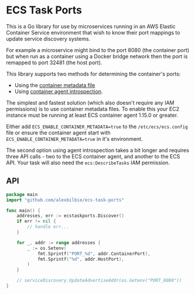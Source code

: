 # ECS Task Ports

This is a Go library for use by microservices running in an AWS Elastic Container Service environment that wish to know their port mappings to update service discovery systems.

For example a microservice might bind to the port 8080 (the container port) but when run as a container using a Docker bridge network then the port is remapped to port 32481 (the host port).

This library supports two methods for determining the container's ports:
* Using the [container metadata file](https://docs.aws.amazon.com/AmazonECS/latest/developerguide/container-metadata.html)
* Using [container agent introspection](https://docs.aws.amazon.com/AmazonECS/latest/developerguide/ecs-agent-introspection.html).

The simplest and fastest solution (which also doesn't require any IAM permissions) is to use container metadata files. To enable this your EC2 instance must be running at least ECS container agent 1.15.0 or greater.

Either add `ECS_ENABLE_CONTAINER_METADATA=true` to the `/etc/ecs/ecs.config` file or ensure the container agent start with `ECS_ENABLE_CONTAINER_METADATA=true` in it's environment.

The second option using agent introspection takes a bit longer and requires three API calls - two to the ECS container agent, and another to the ECS API. Your task will also need the `ecs:DescribeTasks` IAM permission.

## API

```go
package main
import "github.com/alexbilbie/ecs-task-ports"

func main() {
    addresses, err := ecstaskports.Discover()
    if err != nil {
        // handle err...
    }

    for _, addr := range addresses {
        _ := os.Setenv(
            fmt.Sprintf("PORT_%d", addr.ContainerPort),
            fmt.Sprintf("%d", addr.HostPort),
        )
    }

    // serviceDiscovery.UpdateAdvertiseAddr(os.Getenv("PORT_8080"))
}
```